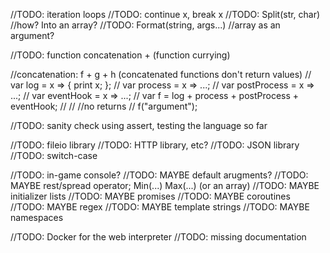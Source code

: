 //TODO: iteration loops
//TODO: continue x, break x
//TODO: Split(str, char) //how? Into an array?
//TODO: Format(string, args...) //array as an argument?

//TODO: function concatenation + (function currying)

//concatenation: f + g + h (concatenated functions don't return values)
//	var log = x => { print x; };
//	var process = x => ...;
//	var postProcess = x => ...;
//	var eventHook = x => ...;
//	var f = log + process + postProcess + eventHook;
//
//	//no returns
//	f("argument");

//TODO: sanity check using assert, testing the language so far

//TODO: fileio library
//TODO: HTTP library, etc?
//TODO: JSON library
//TODO: switch-case

//TODO: in-game console?
//TODO: MAYBE default arugments?
//TODO: MAYBE rest/spread operator; Min(...) Max(...) (or an array)
//TODO: MAYBE initializer lists
//TODO: MAYBE promises
//TODO: MAYBE coroutines
//TODO: MAYBE regex
//TODO: MAYBE template strings
//TODO: MAYBE namespaces

//TODO: Docker for the web interpreter
//TODO: missing documentation
